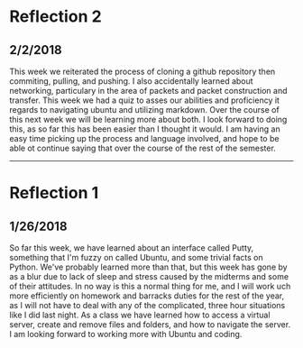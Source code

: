 # Reflection 2
## 2/2/2018
This week we reiterated the process of cloning a github repository then commiting, pulling, and pushing. I also accidentally learned about networking, particulary in the area of packets and packet construction and transfer. This week we had a quiz to asses our abilities and proficiency it regards to navigating ubuntu and utilizing markdown. Over the course of this next week we will be learning more about both. I look forward to doing this, as so far this has been easier than I thought it would. I am having an easy time picking up the process and language involved, and hope to be able ot continue saying that over the course of the rest of the semester.

---

# Reflection 1
## 1/26/2018
So far this week, we have learned about an interface called Putty, something that I'm fuzzy on called Ubuntu, and some trivial facts on Python. We've probably learned more than that, but this week has gone by as a blur due to lack of sleep and stress caused by the midterms and some of their attitudes. In no way is this a normal thing for me, and I will work uch more efficiently on homework and barracks duties for the rest of the year, as I will not have to deal with any of the complicated, three hour situations like I did last night. As a class we have learned how to access a virtual server, create and remove files and folders, and how to navigate the server. I am looking forward to working more with Ubuntu and coding.
